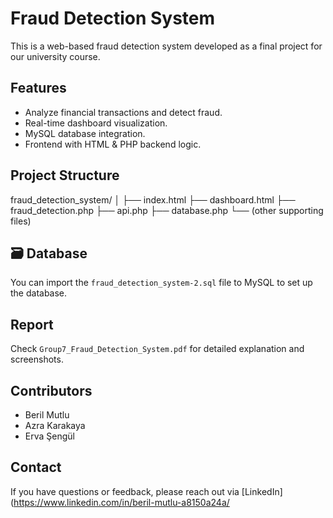# Fraud Detection System

This is a web-based fraud detection system developed as a final project for our university course.

## Features

- Analyze financial transactions and detect fraud.
- Real-time dashboard visualization.
- MySQL database integration.
- Frontend with HTML & PHP backend logic.

## Project Structure

fraud_detection_system/
│
├── index.html
├── dashboard.html
├── fraud_detection.php
├── api.php
├── database.php
└── (other supporting files)



## 🗃 Database

You can import the `fraud_detection_system-2.sql` file to MySQL to set up the database.

## Report

Check `Group7_Fraud_Detection_System.pdf` for detailed explanation and screenshots.

## Contributors

- Beril Mutlu
- Azra Karakaya
- Erva Şengül

## Contact

If you have questions or feedback, please reach out via [LinkedIn](https://www.linkedin.com/in/beril-mutlu-a8150a24a/
